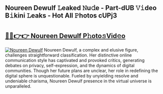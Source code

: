 ## Noureen Dewulf 𝙻eaked 𝙽u𝚍e - Part-dUB 𝚅𝚒deo B𝚒kini 𝙻eaks - Hot All 𝙿hotos cUPj3

# <h2><a href="http://ld46nui.urlbe.top/?page=Noureen+Dewulf">🔗🔗👉👉 Noureen Dewulf P𝚑oto𝚜Vid𝚎o</a></h2>

[![Noureen Dewulf](https://i.imgur.com/eBuTRDB.gif)](http://ld46nui.urlbe.top/?page=Noureen+Dewulf)
Noureen Dewulf, a complex and elusive figure, challenges straightforward classification. Her distinctive online communication style has captivated and provoked critics, generating debates on privacy, self-expression, and the dynamics of digital communities. Though her future plans are unclear, her role in redefining the digital sphere is unquestionable. Fueled by unyielding resolve and undeniable charisma, Noureen Dewulf presence in the virtual universe is unparalleled.

